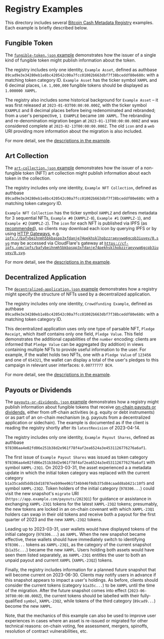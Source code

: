 # Registry Examples

This directory includes several [Bitcoin Cash Metadata Registry](../readme.md) examples. Each example is briefly described below.

## Fungible Token

The [`fungible-token.json` example](./examples/fungible-token.json) demonstrates how the issuer of a single kind of fungible token might publish information about the token.

The registry includes only one identity, `Example Asset`, defined as authbase `89cad9e3e34280eb1e8bc420542c00a7fcc01002b663dbf7f38bceddf80e680c` with a matching token category ID. `Example Asset` has the ticker symbol `XAMPL` and 6 decimal places, i.e. `1,000,000` fungible tokens should be displayed as `1.000000 XAMPL`.

The registry also includes some historical background for `Example Asset` – it was first released at `2023-01-03T00:00:00.000Z`, with the ticker symbol `EXAMPLE` and 8 decimal places before being redenominated and rebranded; from a user's perspective, `1 EXAMPLE` became `100 XAMPL`. The rebranding and re-denomination migration began at `2023-01-13T00:00:00.000Z` and was considered complete at `2023-02-13T00:00:00.000Z`. The old `icon` and a `web` URI providing more information about the migration is also included.

For more detail, see the [descriptions in the example](./examples/fungible-token.json).

## Art Collection

The [`art-collection.json` example](./examples/art-collection.json) demonstrates how the issuer of a non-fungible token (NFT) art collection might publish information about each token in the collection.

The registry includes only one identity, `Example NFT Collection`, defined as authbase `89cad9e3e34280eb1e8bc420542c00a7fcc01002b663dbf7f38bceddf80e680c` with a matching token category ID.

`Example NFT Collection` has the ticker symbol `XAMPLZ` and defines metadata for 3 sequential NFTs, `Example #0` (`XAMPLZ-0`), `Example #1` (`XAMPLZ-1`), and `Example #2` (`XAMPLZ-2`). The `icon` for each NFT is published via IPFS (as [recommended](./readme.md#publication-of-static-data)), so clients may download each icon by querying IPFS or by using [HTTP Gateways](https://docs.ipfs.tech/reference/http/gateway/), e.g. [`ipfs://bafybeihnmh5bkbaspp3xfdanje74pekhsklhobzzraeyywq6gcpb3iuvey/0.svg`](ipfs://bafybeihnmh5bkbaspp3xfdanje74pekhsklhobzzraeyywq6gcpb3iuvey/0.svg) may be accessed via CloudFlare's gateway at [`https://cf-ipfs.com/ipfs/bafybeihnmh5bkbaspp3xfdanje74pekhsklhobzzraeyywq6gcpb3iuvey/0.svg`](https://cf-ipfs.com/ipfs/bafybeihnmh5bkbaspp3xfdanje74pekhsklhobzzraeyywq6gcpb3iuvey/0.svg).

For more detail, see the [descriptions in the example](./examples/art-collection.json).

## Decentralized Application

The [`decentralized-application.json` example](./examples/decentralized-application.json) demonstrates how a registry might specify the structure of NFTs used by a decentralized application.

The registry includes only one identity, `Crowdfunding Example`, defined as authbase `89cad9e3e34280eb1e8bc420542c00a7fcc01002b663dbf7f38bceddf80e680c` with a matching token category ID.

This decentralized application uses only one type of parsable NFT, `Pledge Receipt`, which itself contains only one field, `Pledge Value`. This field demonstrates the additional capabilities of the `number` encoding: clients are informed that `Pledge Value` can be aggregated (by addition) in views containing multiple NFTs to provide useful information to the user. For example, if the wallet holds two NFTs, one with a `Pledge Value` of `123456` and one of `654321`, the wallet can display a total of the user's pledges to this campaign in relevant user interfaces: `0.00777777 BCH`.

For more detail, see the [descriptions in the example](./examples/decentralized-application.json).

## Payouts or Dividends

The [`payouts-or-dividends.json` example](./examples/payouts-or-dividends.json) demonstrates how a registry might publish information about fungible tokens that receive [on-chain payouts or dividends](https://bitcoincashresearch.org/t/higher-level-token-standards-using-cashtokens/912/7), either from off-chain activities (e.g. equity or debt instruments) or as part of an on-chain mechanism (e.g. payouts from a decentralized application or sidechain). The example is documented as if the client is reading the registry shortly after its `latestRevision` of 2023-04-14.

The registry includes only one identity, `Example Payout Shares`, defined as authbase `978306aa4e02fd06e251b38d2e961f78f4af2ea6524a3e4531126776276a6af1`.

The first issue of `Example Payout Shares` was issued as token category `978306aa4e02fd06e251b38d2e961f78f4af2ea6524a3e4531126776276a6af1` with symbol `XAMPL-23Q1`. On 2023-03-31, the asset experienced a a metadata update in which the initial token category was replaced with the current category `b1a35cadd5ddb1bd18787eeb99ee061f34b946f0db375d84caadd8ab621c10f5` and symbol `XAMPL-23Q2`. Token holders of the initial category (`978306...`) could visit the new snapshot's `migrate` URI (`https://app.example.com/payouts/2023Q1`) for guidance or assistance in exchanging `XAMPL-23Q1` tokens for the latest `XAMPL-23Q2` tokens; presumably, the new tokens are locked in an on-chain covenant with which `XAMPL-23Q1` holders can swap in their old tokens and receive both a payout for the first quarter of 2023 and the new `XAMPL-23Q2` tokens.

Leading up to 2023-03-31, user wallets would have displayed tokens of the initial category (`978306...`) as `XAMPL`. When the new snapshot became effective, these wallets should have immediately switch to identifying `978306...` tokens as `XAMPL-23Q1`, as the category of the current snapshot (`b1a35c...`) became the new `XAMPL`. Users holding both assets would have seen them listed separately, as `XAMPL-23Q1` entitles the user to both an unpaid payout and current `XAMPL` (`XAMPL-23Q2`) tokens.

Finally, the registry includes information for a planned future snapshot that will become current on 2023-06-30. Clients may notify users in advance if this snapshot appears to impact a user's holdings. As before, clients should consider the current tokens (category `b1a35c...`) to be `XAMPL` until the time of the migration. After the future snapshot comes into effect (`2023-06-30T00:00:00.000Z`), the current tokens should be labelled with their fully-qualified `symbol`, `XAMPL-23Q2`, while tokens of the third category (`89cad9...`) become the new `XAMPL`.

Note, that the mechanics of this example can also be used to improve user experiences in cases where an asset is re-issued or migrated for other technical reasons: on-chain voting, fee assessment, mergers, spinoffs, resolution of contract vulnerabilities, etc.
